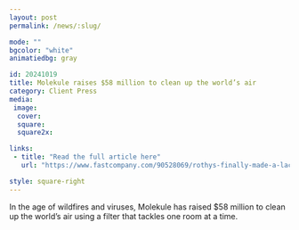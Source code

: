 ```yaml
---
layout: post
permalink: /news/:slug/

mode: ""
bgcolor: "white"
animatiedbg: gray

id: 20241019
title: Molekule raises $58 million to clean up the world’s air
category: Client Press
media:
 image:
  cover: 
  square: 
  square2x: 

links:
 - title: "Read the full article here"
   url: "https://www.fastcompany.com/90528069/rothys-finally-made-a-lace-up-sneaker-and-its-amazing"

style: square-right
---
```


In the age of wildfires and viruses, Molekule has raised $58 million to clean up the world’s air using a filter that tackles one room at a time.
